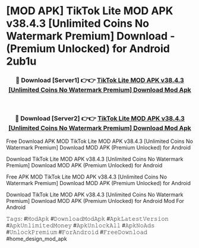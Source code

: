# [MOD APK] TikTok Lite MOD APK v38.4.3 [Unlimited Coins No Watermark Premium] Download - (Premium Unlocked) for Android 2ub1u



<div align="center">
<h3>🔴 Download [Server1] 👉👉 <a href="https://momento.my/?title=TikTok_Lite_MOD_APK_v38.4.3_[Unlimited_Coins_No_Watermark_Premium]_Download">TikTok Lite MOD APK v38.4.3 [Unlimited Coins No Watermark Premium] Download Mod Apk</a></h3><br>

<h3>🔴 Download [Server2] 👉👉 <a href="https://momento.my/?title=TikTok_Lite_MOD_APK_v38.4.3_[Unlimited_Coins_No_Watermark_Premium]_Download">TikTok Lite MOD APK v38.4.3 [Unlimited Coins No Watermark Premium] Download Mod Apk</a></h3>
</div>



Free Download APK MOD TikTok Lite MOD APK v38.4.3 [Unlimited Coins No Watermark Premium] Download MOD APK (Premium Unlocked) for Android

Download TikTok Lite MOD APK v38.4.3 [Unlimited Coins No Watermark Premium] Download MOD APK (Premium Unlocked) for Android

Free APK MOD TikTok Lite MOD APK v38.4.3 [Unlimited Coins No Watermark Premium] Download MOD APK (Premium Unlocked) for Android

Download TikTok Lite MOD APK v38.4.3 [Unlimited Coins No Watermark Premium] Download MOD APK (Premium Unlocked) for Android Mod For Android

𝚃𝚊𝚐𝚜: #𝙼𝚘𝚍𝙰𝚙𝚔 #𝙳𝚘𝚠𝚗𝚕𝚘𝚊𝚍𝙼𝚘𝚍𝙰𝚙𝚔 #𝙰𝚙𝚔𝙻𝚊𝚝𝚎𝚜𝚝𝚅𝚎𝚛𝚜𝚒𝚘𝚗 #𝙰𝚙𝚔𝚄𝚗𝚕𝚒𝚖𝚒𝚝𝚎𝚍𝙼𝚘𝚗𝚎𝚢 #𝙰𝚙𝚔𝚄𝚗𝚕𝚘𝚌𝚔𝙰𝚕𝚕 #𝙰𝚙𝚔𝙽𝚘𝙰𝚍𝚜 #𝚄𝚗𝚕𝚘𝚌𝚔𝙿𝚛𝚎𝚖𝚒𝚞𝚖 #𝙵𝚘𝚛𝙰𝚗𝚍𝚛𝚘𝚒𝚍 #𝙵𝚛𝚎𝚎𝙳𝚘𝚠𝚗𝚕𝚘𝚊𝚍 #home_design_mod_apk
